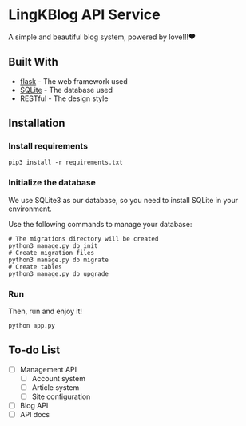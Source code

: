 # LingKBlog API Service

A simple and beautiful blog system, powered by love!!!❤️

## Built With

- [flask](https://github.com/pallets/flask) - The web framework used
- [SQLite](https://sqlite.org/lang.html) - The database used
- RESTful - The design style

## Installation

### Install requirements

```Shell
pip3 install -r requirements.txt
```

### Initialize the database

We use SQLite3 as our database, so you need to install SQLite in your environment.

Use the following commands to manage your database:

```Shell
# The migrations directory will be created
python3 manage.py db init
# Create migration files
python3 manage.py db migrate
# Create tables
python3 manage.py db upgrade
``` 

### Run

Then, run and enjoy it!

```Shell
python app.py
```


## To-do List

- [ ] Management API
  - [ ] Account system
  - [ ] Article system
  - [ ] Site configuration
- [ ] Blog API
- [ ] API docs